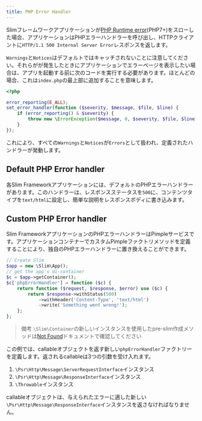 ```yaml
---
title: PHP Error Handler
---
```


Slimフレームワークアプリケーションが[PHP Runtime error](http://php.net/manual/en/class.error.php)(PHP7+)をスローした場合、アプリケーションはPHPエラーハンドラーを呼び出し、HTTPクライアントに`HTTP/1.1 500 Internal Server Error`レスポンスを返します。

`Warnings`と`Notices`はデフォルトではキャッチされないことに注意してください。それらがが発生したときにアプリケーションでエラーページを表示したい場合は、アプリを起動する前に次のコードを実行する必要があります。ほとんどの場合、これは`index.php`の最上部に追加することを意味します。

```php
<?php

error_reporting(E_ALL);
set_error_handler(function ($severity, $message, $file, $line) {
    if (error_reporting() & $severity) {
        throw new \ErrorException($message, 0, $severity, $file, $line);
    }
});
```

これにより、すべての`Warnings`と`Notices`が`Errors`として扱われ、定義されたハンドラーが発動します。

## Default PHP Error handler

各Slim Frameworkアプリケーションには、デフォルトのPHPエラーハンドラーがあります。このハンドラーは、レスポンスステータスを`500`に、コンテンツタイプを`text/html`に設定し、簡単な説明をレスポンスボディに書き込みます。

## Custom PHP Error handler

Slim FrameworkアプリケーションのPHPエラーハンドラーはPimpleサービスです。アプリケーションコンテナーでカスタムPimpleファクトリメソッドを定義することにより、独自のPHPエラーハンドラーに置き換えることができます。

```php
// Create Slim
$app = new \Slim\App();
// get the app's di-container
$c = $app->getContainer();
$c['phpErrorHandler'] = function ($c) {
    return function ($request, $response, $error) use ($c) {
        return $response->withStatus(500)
            ->withHeader('Content-Type', 'text/html')
            ->write('Something went wrong!');
    };
};
```

> 備考 `\Slim\Container`の新しいインスタンスを使用したpre-slim作成メソッドは[Not Found](/docs/v3/handlers/not-found.html)ドキュメントで確認してください

この例では、callableオブジェクトを返す新しい`phpErrorHandler`ファクトリーを定義します。返されるcallableは3つの引数を受け入れます。

1. `\Psr\Http\Message\ServerRequestInterface`インスタンス
2. `\Psr\Http\Message\ResponseInterface`インスタンス
3. `\Throwable`インスタンス

callableオブジェクトは、与えられたエラーに適した新しい`\Psr\Http\Message\ResponseInterface`インスタンスを返さなければなりません。
